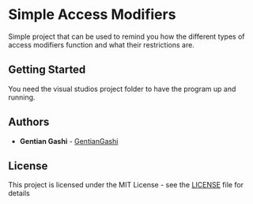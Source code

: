 # Simple Access Modifiers
Simple project that can be used to remind you how the different types of access modifiers function and what their restrictions are. 

## Getting Started

You need the visual studios project folder to have the program up and running.

## Authors

* **Gentian Gashi** - [GentianGashi](https://github.com/GentianGashi)

## License

This project is licensed under the MIT License - see the [LICENSE](LICENSE) file for details
